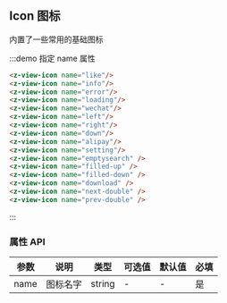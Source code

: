 ## Icon 图标
内置了一些常用的基础图标


:::demo 指定 name 属性
```html
<z-view-icon name="like"/>
<z-view-icon name="info"/>
<z-view-icon name="error"/>
<z-view-icon name="loading"/>
<z-view-icon name="wechat"/>
<z-view-icon name="left"/>
<z-view-icon name="right"/>
<z-view-icon name="down"/>
<z-view-icon name="alipay"/>
<z-view-icon name="setting"/>
<z-view-icon name="emptysearch" />
<z-view-icon name="filled-up" />
<z-view-icon name="filled-down" />
<z-view-icon name="download" />
<z-view-icon name="next-double" />
<z-view-icon name="prev-double" />
```
:::

### 属性 API
| 参数      | 说明    | 类型      | 可选值       | 默认值   | 必填 |
|---------- |-------- |---------- |-------------  |-------- | ------- |
| name     | 图标名字   | string    |   -  |     -    | 是 |